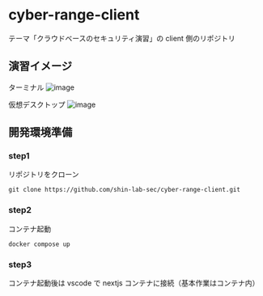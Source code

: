 # cyber-range-client

テーマ「クラウドベースのセキュリティ演習」の client 側のリポジトリ

## 演習イメージ

ターミナル
![image](https://user-images.githubusercontent.com/65057976/204196908-12f6f64c-2437-4800-8402-5401f89523e3.png)

仮想デスクトップ
![image](https://user-images.githubusercontent.com/65057976/204194235-e33f904f-e498-4c1f-bb17-7cef8a78fa81.png)


## 開発環境準備

### step1

リポジトリをクローン

```
git clone https://github.com/shin-lab-sec/cyber-range-client.git
```

### step2

コンテナ起動

```
docker compose up
```

### step3

コンテナ起動後は vscode で nextjs コンテナに接続（基本作業はコンテナ内）

